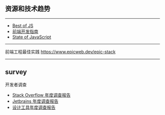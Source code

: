 
## 资源和技术趋势

---
- [Best of JS](https://bestofjs.org/)
- [前端开发指南](https://roadmap.sh/frontend)
- [State of JavaScript](https://www.devographics.com/)

---
前端工程最佳实践
https://www.epicweb.dev/epic-stack


---

## survey

开发者调查

- [Stack Overflow 年度调查报告](https://insights.stackoverflow.com/survey/)
- [Jetbrains 年度调查报告](https://www.jetbrains.com/lp/devecosystem-2023/)
- [设计工具年度调查报告](https://uxtools.co/survey/2021/)
